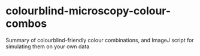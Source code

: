 # colourblind-microscopy-colour-combos
Summary of colourblind-friendly colour combinations, and ImageJ script for simulating them on your own data
